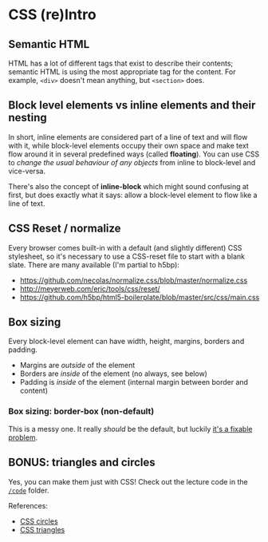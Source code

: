 # CSS (re)Intro

## Semantic HTML
HTML has a lot of different tags that exist to describe their contents; semantic HTML is using the most appropriate tag for the content. For example, `<div>` doesn't mean anything, but `<section>` does.

## Block level elements vs inline elements and their nesting
In short, inline elements are considered part of a line of text and will flow with it, while block-level elements occupy their own space and make text flow around it in several predefined ways (called **floating**). You can use CSS to *change the usual behaviour of any objects* from inline to block-level and vice-versa.

There's also the concept of **inline-block** which might sound confusing at first, but does exactly what it says: allow a block-level element to flow like a line of text.

## CSS Reset / normalize
Every browser comes built-in with a default (and slightly different) CSS stylesheet, so it's necessary to use a CSS-reset file to start with a blank slate. There are many available (I'm partial to h5bp):

* https://github.com/necolas/normalize.css/blob/master/normalize.css
* http://meyerweb.com/eric/tools/css/reset/
* https://github.com/h5bp/html5-boilerplate/blob/master/src/css/main.css

## Box sizing
Every block-level element can have width, height, margins, borders and padding.

* Margins are _outside_ of the element
* Borders are _inside_ of the element (no always, see below)
* Padding is _inside_ of the element (internal margin between border and content)

### Box sizing: border-box (non-default)
This is a messy one. It really _should_ be the default, but luckily [it's a fixable problem](https://www.paulirish.com/2012/box-sizing-border-box-ftw).

## BONUS: triangles and circles
Yes, you can make them just with CSS! Check out the lecture code in the [`/code`](code) folder.

References:
* [CSS circles](https://davidwalsh.name/css-circles)
* [CSS triangles](https://davidwalsh.name/css-triangles)
